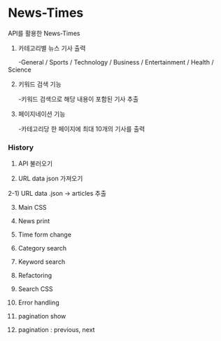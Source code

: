 # News-Times
API를 활용한 News-Times


1. 카테고리별 뉴스 기사 출력

&nbsp;&nbsp;&nbsp;&nbsp;&nbsp;&nbsp;-General / Sports / Technology / Business / Entertainment / Health / Science

2. 키워드 검색 기능

&nbsp;&nbsp;&nbsp;&nbsp;&nbsp;&nbsp;-키워드 검색으로 해당 내용이 포함된 기사 추출

3. 페이지네이션 기능

&nbsp;&nbsp;&nbsp;&nbsp;&nbsp;&nbsp;-카테고리당 한 페이지에 최대 10개의 기사를 출력 



<H3>History</H3>


1) API 불러오기

2) URL data json 가져오기

2-1) URL data .json -> articles 추출

3) Main CSS

4) News print

5) Time form change

6) Category search

7) Keyword search

8) Refactoring

9) Search CSS

10) Error handling

11) pagination show

12) pagination : previous, next
